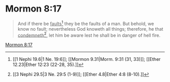 # Mormon 8:17

> And if there be <u>faults</u>[^a] they be the faults of a man. But behold, we know no fault; nevertheless God knoweth all things; therefore, he that <u>condemneth</u>[^b], let him be aware lest he shall be in danger of hell fire.

[Mormon 8:17](https://www.churchofjesuschrist.org/study/scriptures/bofm/morm/8?lang=eng&id=p17#p17)


[^a]: [[1 Nephi 19.6|1 Ne. 19:6]]; [[Mormon 9.31|Morm. 9:31 (31, 33)]]; [[Ether 12.23|Ether 12:23 (22-28, 35).]]
[^b]: [[3 Nephi 29.5|3 Ne. 29:5 (1-9)]]; [[Ether 4.8|Ether 4:8 (8-10).]]
